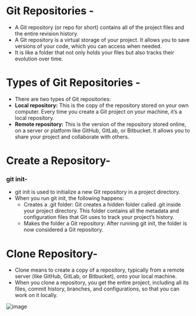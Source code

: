 # Git Repositories -
- A Git repository (or repo for short) contains all of the project files and the entire revision history.
- A Git repository is a virtual storage of your project. It allows you to save versions of your code, which you can access when needed.
- It is like a folder that not only holds your files but also tracks their evolution over time.

# Types of Git Repositories -
- There are two types of Git repositories:
- **Local repository:**
          This is the copy of the repository stored on your own computer. Every time you create a Git project on your machine, it’s a local repository.
- **Remote repository:**
         This is the version of the repository stored online, on a server or platform like GitHub, GitLab, or Bitbucket. It allows you to share your project and collaborate with others.

# Create a Repository-
### git init- 
- git init is used to initialize a new Git repository in a project directory.
- When you run git init, the following happens:
   - Creates a .git folder: Git creates a hidden folder called .git inside your project directory. This folder contains all the metadata and configuration files that Git uses to track your project’s history.
   - Makes the folder a Git repository: After running git init, the folder is now considered a Git repository.

# Clone Repository-
- Clone means to create a copy of a repository, typically from a remote server (like GitHub, GitLab, or Bitbucket), onto your local machine.
- When you clone a repository, you get the entire project, including all its files, commit history, branches, and configurations, so that you can work on it locally.

![image](https://github.com/user-attachments/assets/3bc4a7ba-ad3a-4695-aae2-e1aaf8d60f2c)
